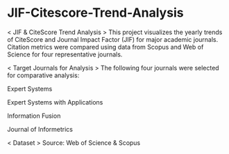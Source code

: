 # JIF-Citescore-Trend-Analysis

< JIF & CiteScore Trend Analysis >
This project visualizes the yearly trends of CiteScore and Journal Impact Factor (JIF) for major academic journals.
Citation metrics were compared using data from Scopus and Web of Science for four representative journals.

< Target Journals for Analysis >
The following four journals were selected for comparative analysis:

Expert Systems

Expert Systems with Applications

Information Fusion

Journal of Informetrics

< Dataset >
Source: Web of Science & Scopus



